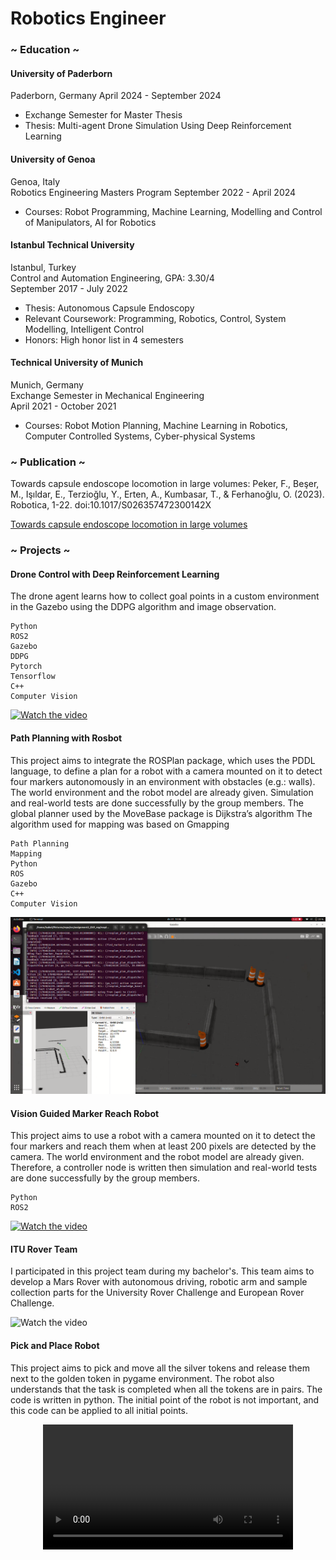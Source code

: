 # Robotics Engineer

### ~ Education ~
#### University of Paderborn
Paderborn, Germany 
April 2024 - September 2024 
* Exchange Semester for Master Thesis  
* Thesis: Multi-agent Drone Simulation Using Deep Reinforcement Learning 

#### University of Genoa  
Genoa, Italy  
Robotics Engineering Masters Program 
September 2022 - April 2024 
* Courses: Robot Programming, Machine Learning, Modelling and Control of Manipulators, AI for Robotics

#### Istanbul Technical University
Istanbul, Turkey  
Control and Automation Engineering, GPA: 3.30/4  
September 2017 - July 2022  
* Thesis: Autonomous Capsule Endoscopy  
* Relevant Coursework: Programming, Robotics, Control, System Modelling, Intelligent Control  
* Honors: High honor list in 4 semesters

#### Technical University of Munich
Munich, Germany  
Exchange Semester in Mechanical Engineering  
April 2021 - October 2021  
* Courses: Robot Motion Planning, Machine Learning in Robotics, Computer Controlled Systems, Cyber-physical Systems

### ~ Publication ~
Towards capsule endoscope locomotion in large volumes: Peker, F., Beşer, M., Işıldar, E.,
Terzioğlu, Y., Erten, A., Kumbasar, T., & Ferhanoğlu, O. (2023). Robotica, 1-22.
doi:10.1017/S026357472300142X

[Towards capsule endoscope locomotion in large volumes](https://www.cambridge.org/core/journals/robotica/article/towards-capsule-endoscope-locomotion-in-large-volumes-design-fuzzy-modeling-and-testing/70B23FD483B144FBB9C1D3BB2B11D71C)

### ~ Projects ~

#### Drone Control with Deep Reinforcement Learning
The drone agent learns how to collect goal points in a custom environment in the Gazebo using the DDPG algorithm and image observation.

```
Python
ROS2
Gazebo
DDPG
Pytorch
Tensorflow
C++
Computer Vision
```
[![Watch the video](https://github.com/ecemisildar/ecemisildar.github.io/blob/main/ddpg.gif)](https://github.com/ecemisildar/ecemisildar.github.io/blob/main/ddpg.gif)

#### Path Planning with Rosbot
This project aims to integrate the ROSPlan package, which uses the PDDL language, to define a plan for a robot with a camera mounted on it to detect four markers autonomously in an environment with obstacles (e.g.: walls). The world environment and the robot model are already given. Simulation and real-world tests are done successfully by the group members.
The global planner used by the MoveBase package is Dijkstra’s algorithm 
The algorithm used for mapping was based on Gmapping
```
Path Planning
Mapping
Python
ROS
Gazebo
C++
Computer Vision
```
[![Watch the video](https://github.com/Carmine00/assignment2_EXP_rep/blob/main/resources/img.png)](https://youtu.be/EKx9IrjO614)


#### Vision Guided Marker Reach Robot

This project aims to use a robot with a camera mounted on it to detect the four markers and reach them when at least 200 pixels are detected by the camera. The world environment and the robot model are already given. Therefore, a controller node is written then simulation and real-world tests are done successfully by the group members.
```
Python
ROS2
```
[![Watch the video](https://github.com/isacg5/assignment1_EXP_rep/blob/main/resources/sim_robot.png)](https://youtu.be/M5vqtRnRwP8)

#### ITU Rover Team
I participated in this project team during my bachelor's. This team aims to develop a Mars Rover with autonomous driving, robotic arm and sample collection parts for the University Rover Challenge and European Rover Challenge. 

![Watch the video](https://youtu.be/M5vqtRnRwP8](https://www.youtube.com/watch?v=Ht_gPUQ4iJo))

#### Pick and Place Robot 
This project aims to pick and move all the silver tokens and release them next to the golden token in pygame environment. The robot also understands that the task is completed when all the tokens are in pairs. The code is written in python. The initial point of the robot is not important, and this code can be applied to all initial points.

<div align="center">
<video src="https://user-images.githubusercontent.com/51851879/200179212-cfd08772-8069-420a-a3cc-52b33b89f074.mp4" width=400/>



